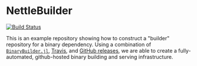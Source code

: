 # NettleBuilder

[![Build Status](https://travis-ci.org/staticfloat/NettleBuilder.svg?branch=master)](https://travis-ci.org/staticfloat/NettleBuilder)

This is an example repository showing how to construct a "builder" repository for a binary dependency.  Using a combination of [`BinaryBuilder.jl`](https://github.com/staticfloat/BinaryBuilder.jl), [Travis](https://travis-ci.org), and [GitHub releases](https://docs.travis-ci.com/user/deployment/releases/), we are able to create a fully-automated, github-hosted binary building and serving infrastructure.
